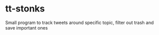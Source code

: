 # tt-stonks
Small program to track tweets around specific topic, filter out trash and save important ones 
